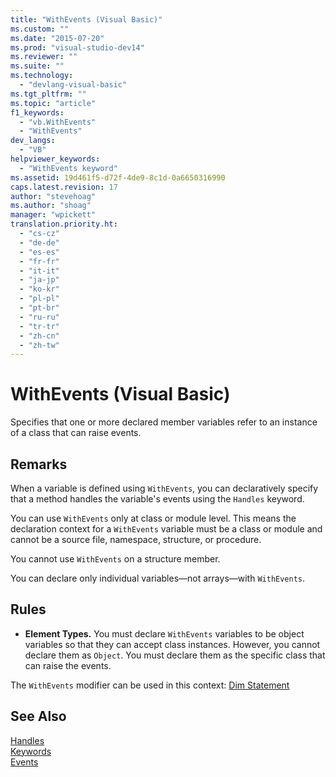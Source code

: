 ```yaml
---
title: "WithEvents (Visual Basic)"
ms.custom: ""
ms.date: "2015-07-20"
ms.prod: "visual-studio-dev14"
ms.reviewer: ""
ms.suite: ""
ms.technology: 
  - "devlang-visual-basic"
ms.tgt_pltfrm: ""
ms.topic: "article"
f1_keywords: 
  - "vb.WithEvents"
  - "WithEvents"
dev_langs: 
  - "VB"
helpviewer_keywords: 
  - "WithEvents keyword"
ms.assetid: 19d461f5-d72f-4de9-8c1d-0a6650316990
caps.latest.revision: 17
author: "stevehoag"
ms.author: "shoag"
manager: "wpickett"
translation.priority.ht: 
  - "cs-cz"
  - "de-de"
  - "es-es"
  - "fr-fr"
  - "it-it"
  - "ja-jp"
  - "ko-kr"
  - "pl-pl"
  - "pt-br"
  - "ru-ru"
  - "tr-tr"
  - "zh-cn"
  - "zh-tw"
---
```

# WithEvents (Visual Basic)
Specifies that one or more declared member variables refer to an instance of a class that can raise events.  
  
## Remarks  
 When a variable is defined using `WithEvents`, you can declaratively specify that a method handles the variable's events using the `Handles` keyword.  
  
 You can use `WithEvents` only at class or module level. This means the declaration context for a `WithEvents` variable must be a class or module and cannot be a source file, namespace, structure, or procedure.  
  
 You cannot use `WithEvents` on a structure member.  
  
 You can declare only individual variables—not arrays—with `WithEvents`.  
  
## Rules  
  
-   **Element Types.** You must declare `WithEvents` variables to be object variables so that they can accept class instances. However, you cannot declare them as `Object`. You must declare them as the specific class that can raise the events.  
  
 The `WithEvents` modifier can be used in this context: [Dim Statement](../../../visual-basic/language-reference/statements/dim-statement.md)  
  
## See Also  
 [Handles](../../../visual-basic/language-reference/statements/handles-clause.md)   
 [Keywords](../../../visual-basic/language-reference/keywords/index.md)   
 [Events](../../../visual-basic/programming-guide/language-features/events/events.md)
